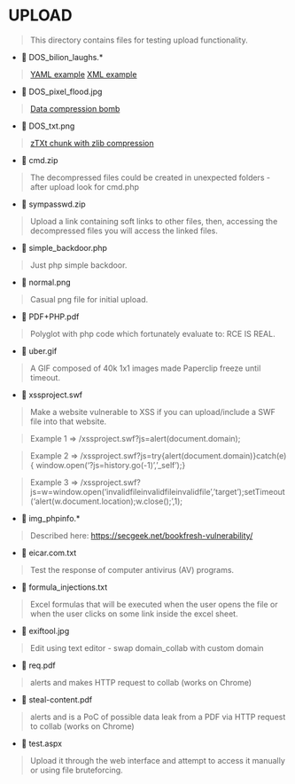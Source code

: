 # UPLOAD

> This directory contains files for testing upload functionality.

* :small_red_triangle_down: DOS_bilion_laughs.*

> [YAML example](https://dev.to/efrat19/the-billion-laughs-attack-yaml-anchors-explained-3767) 
> [XML example](https://www.geeksforgeeks.org/xml-external-entity-xxe-and-billion-laughs-attack/)

* :small_red_triangle_down: DOS_pixel_flood.jpg 

> [Data compression bomb](https://hackerone.com/reports/390)

* :small_red_triangle_down: DOS_txt.png

> [zTXt chunk with zlib compression](https://hackerone.com/reports/454)

* :small_red_triangle_down: cmd.zip

> The decompressed files could be created in unexpected folders - after upload look for cmd.php

* :small_red_triangle_down: sympasswd.zip

> Upload a link containing soft links to other files, then, accessing the decompressed files you will access the linked files.

* :small_red_triangle_down: simple_backdoor.php

> Just php simple backdoor.

* :small_red_triangle_down: normal.png

> Casual png file for initial upload.

* :small_red_triangle_down: PDF+PHP.pdf

> Polyglot with php code which fortunately evaluate to: RCE IS REAL.

* :small_red_triangle_down: uber.gif

> A GIF composed of 40k 1x1 images made Paperclip freeze until timeout.

* :small_red_triangle_down: xssproject.swf

> Make a website vulnerable to XSS if you can upload/include a SWF file into that website. 

> Example 1 => /xssproject.swf?js=alert(document.domain); 

> Example 2 => /xssproject.swf?js=try{alert(document.domain)}catch(e){ window.open(‘?js=history.go(-1)’,’_self’);}

> Example 3 => /xssproject.swf?js=w=window.open(‘invalidfileinvalidfileinvalidfile’,’target’);setTimeout(‘alert(w.document.location);w.close();’,1);


* :small_red_triangle_down: img_phpinfo.*

> Described here: https://secgeek.net/bookfresh-vulnerability/

* :small_red_triangle_down: eicar.com.txt

> Test the response of computer antivirus (AV) programs.

* :small_red_triangle_down: formula_injections.txt

> Excel formulas that will be executed when the user opens the file or when the user clicks on some link inside the excel sheet.

* :small_red_triangle_down:  exiftool.jpg

> Edit using text editor - swap domain_collab with custom domain

* :small_red_triangle_down:  req.pdf

> alerts and makes HTTP request to collab (works on Chrome)

* :small_red_triangle_down: steal-content.pdf

>  alerts and is a PoC of possible data leak from a PDF via HTTP request to collab (works on Chrome)

* :small_red_triangle_down: test.aspx

> Upload it through the web interface and attempt to access it manually or using file bruteforcing.
